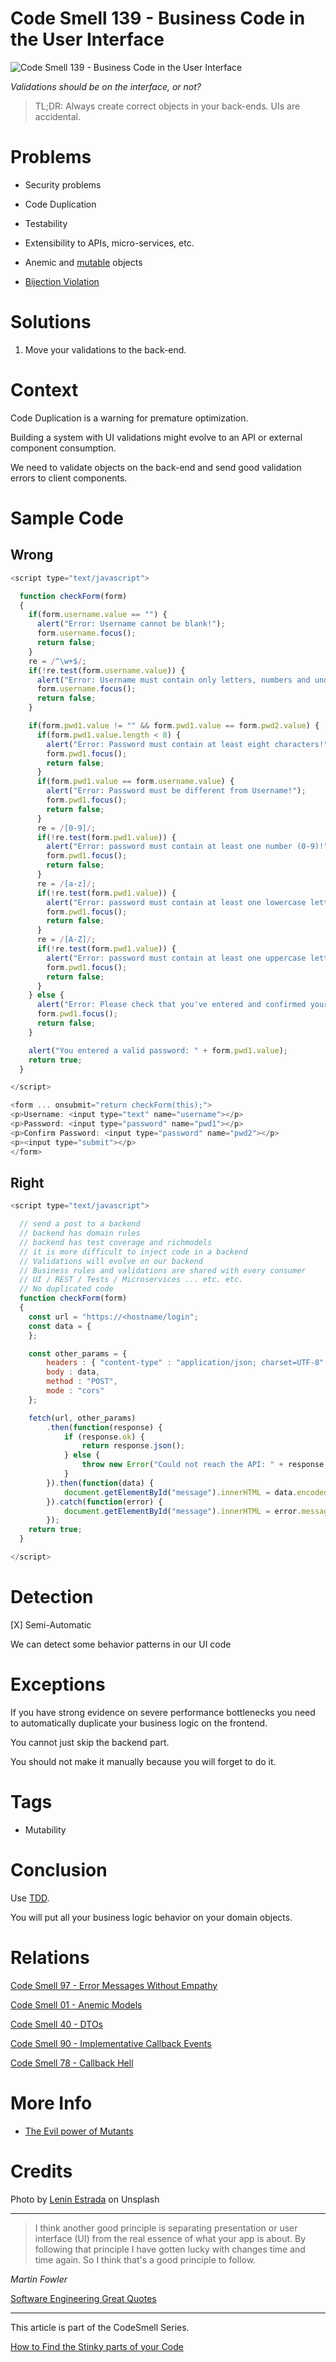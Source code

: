 # Code Smell 139 - Business Code in the User Interface

![Code Smell 139 - Business Code in the User Interface](lenin-estrada-OI1ToozsKBw-unsplash.jpg)

*Validations should be on the interface, or not?* 

> TL;DR: Always create correct objects in your back-ends. UIs are accidental.

# Problems

- Security problems

- Code Duplication

- Testability

- Extensibility to APIs, micro-services, etc.

- Anemic and [mutable](../../Theory/The%20Evil%20Power%20of%20Mutants/readme.md) objects

- [Bijection Violation](../../Theory/What%20is%20(wrong%20with)%20software/readme.md)

# Solutions

1. Move your validations to the back-end. 

# Context

Code Duplication is a warning for premature optimization.

Building a system with UI validations might evolve to an API or external component consumption. 

We need to validate objects on the back-end and send good validation errors to client components.

# Sample Code

## Wrong

[Gist Url]: # (https://gist.github.com/mcsee/213101392f85e7b9b06727204c84abe1)
```javascript
<script type="text/javascript">

  function checkForm(form)
  {
    if(form.username.value == "") {
      alert("Error: Username cannot be blank!");
      form.username.focus();
      return false;
    }
    re = /^\w+$/;
    if(!re.test(form.username.value)) {
      alert("Error: Username must contain only letters, numbers and underscores!");
      form.username.focus();
      return false;
    }

    if(form.pwd1.value != "" && form.pwd1.value == form.pwd2.value) {
      if(form.pwd1.value.length < 8) {
        alert("Error: Password must contain at least eight characters!");
        form.pwd1.focus();
        return false;
      }
      if(form.pwd1.value == form.username.value) {
        alert("Error: Password must be different from Username!");
        form.pwd1.focus();
        return false;
      }
      re = /[0-9]/;
      if(!re.test(form.pwd1.value)) {
        alert("Error: password must contain at least one number (0-9)!");
        form.pwd1.focus();
        return false;
      }
      re = /[a-z]/;
      if(!re.test(form.pwd1.value)) {
        alert("Error: password must contain at least one lowercase letter (a-z)!");
        form.pwd1.focus();
        return false;
      }
      re = /[A-Z]/;
      if(!re.test(form.pwd1.value)) {
        alert("Error: password must contain at least one uppercase letter (A-Z)!");
        form.pwd1.focus();
        return false;
      }
    } else {
      alert("Error: Please check that you've entered and confirmed your password!");
      form.pwd1.focus();
      return false;
    }

    alert("You entered a valid password: " + form.pwd1.value);
    return true;
  }

</script>

<form ... onsubmit="return checkForm(this);">
<p>Username: <input type="text" name="username"></p>
<p>Password: <input type="password" name="pwd1"></p>
<p>Confirm Password: <input type="password" name="pwd2"></p>
<p><input type="submit"></p>
</form>
```

## Right

[Gist Url]: # (https://gist.github.com/mcsee/f3b239c093b15786d3e87f4a236203a2)
```javascript
<script type="text/javascript">

  // send a post to a backend
  // backend has domain rules
  // backend has test coverage and richmodels
  // it is more difficult to inject code in a backend
  // Validations will evolve on our backend
  // Business rules and validations are shared with every consumer
  // UI / REST / Tests / Microservices ... etc. etc.
  // No duplicated code
  function checkForm(form)
  {
    const url = "https://<hostname/login";
    const data = {
    };

    const other_params = {
        headers : { "content-type" : "application/json; charset=UTF-8" },
        body : data,
        method : "POST",
        mode : "cors"
    };

    fetch(url, other_params)
        .then(function(response) {
            if (response.ok) {
                return response.json();
            } else {
                throw new Error("Could not reach the API: " + response.statusText);
            }
        }).then(function(data) {
            document.getElementById("message").innerHTML = data.encoded;
        }).catch(function(error) {
            document.getElementById("message").innerHTML = error.message;
        });
    return true;
  }

</script>
```

# Detection

[X] Semi-Automatic

We can detect some behavior patterns in our UI code  

# Exceptions

If you have strong evidence on severe performance bottlenecks you need to automatically duplicate your business logic on the frontend.

You cannot just skip the backend part.

You should not make it manually because you will forget to do it.

# Tags

- Mutability

# Conclusion

Use [TDD](../../TDD%20Conference%202021/TDD%20Conference%202021%20-%20All%20Talks/readme.md).

You will put all your business logic behavior on your domain objects.

# Relations

[Code Smell 97 - Error Messages Without Empathy](../../Code%20Smells/Code%20Smell%2097%20-%20Error%20Messages%20Without%20Empathy/readme.md)

[Code Smell 01 - Anemic Models](../../Code%20Smells/Code%20Smell%2001%20-%20Anemic%20Models/readme.md) 

[Code Smell 40 - DTOs](../../Code%20Smells/Code%20Smell%2040%20-%20DTOs/readme.md)

[Code Smell 90 - Implementative Callback Events](../../Code%20Smells/Code%20Smell%2090%20-%20Implementative%20Callback%20Events/readme.md)

[Code Smell 78 - Callback Hell](../../Code%20Smells/Code%20Smell%2078%20-%20Callback%20Hell/readme.md)

# More Info

- [The Evil power of Mutants](../../Theory/The%20Evil%20Power%20of%20Mutants/readme.md)

# Credits

Photo by [Lenin Estrada](https://unsplash.com/@lenin33) on Unsplash

* * *

> I think another good principle is separating presentation or user interface (UI) from the real essence of what your app is about. By following that principle I have gotten lucky with changes time and time again. So I think that's a good principle to follow.

_Martin Fowler_
 
[Software Engineering Great Quotes](../../Quotes/Software%20Engineering%20Great%20Quotes/readme.md)

* * *

This article is part of the CodeSmell Series.

[How to Find the Stinky parts of your Code](../../Code%20Smells/How%20to%20Find%20the%20Stinky%20parts%20of%20your%20Code/readme.md)